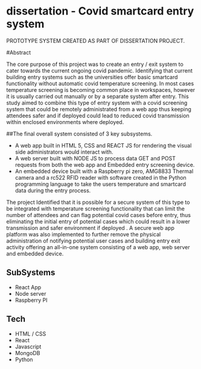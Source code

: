 # dissertation - Covid smartcard entry system


PROTOTYPE SYSTEM CREATED AS PART OF DISSERTATION PROJECT.

#Abstract 

The core purpose of this project was to create an entry / exit system to cater towards the current ongoing covid pandemic. Identifying that current building entry systems such as the universities offer basic smartcard functionality without automatic covid temperature screening. In most cases temperature screening is becoming common place in workspaces, however it is usually carried out manually or by a separate system after entry. This study aimed to combine this type of entry system with a covid screening system that could be remotely administrated from a web app thus keeping attendees safer and if deployed could lead to reduced covid transmission within enclosed environments where deployed.  

##The final overall system consisted of 3 key subsystems.
* A web app built in HTML 5, CSS and REACT JS for rendering the visual side administrators would interact with. 
* A web server built with NODE JS to process data GET and POST requests from both the web app and Embedded entry screening device. 
* An embedded device built with a Raspberry pi zero, AMG8833 Thermal camera and a rc522 RFID reader with software created in the Python programming language to take the users temperature and smartcard data during the entry process. 

The project Identified that it is possible for a secure system of this type to be integrated with temperature screening functionality that can limit the number of attendees and can flag potential covid cases before entry, thus eliminating the initial entry of potential cases which could result in a lower transmission and safer environment if deployed . A secure web app platform was also implemented to further remove the physical administration of notifying potential user cases and building entry exit activity offering an all-in-one system consisting of a web app, web server and embedded device. 


## SubSystems
* React App
* Node server
* Raspberry PI

## Tech 
* HTML / CSS
* React 
* Javascript
* MongoDB
* Python
